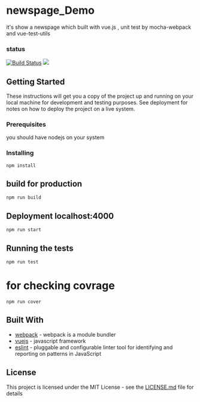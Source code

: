 # newspage_Demo
 it's show a newspage which built with vue.js , unit test by mocha-webpack and vue-test-utils

### status
[![Build Status](https://travis-ci.org/nargespms/newspage_Demo.svg?branch=master)](https://travis-ci.org/nargespms/newspage_Demo)
![](https://img.shields.io/github/license/nargespms/newspage_Demo.svg?style=popout)

## Getting Started

These instructions will get you a copy of the project up and running on your local machine for development and testing purposes. See deployment for notes on how to deploy the project on a live system.

### Prerequisites
you should have nodejs on your system

### Installing
```
npm install
```

## build for production
```
npm run build
```

## Deployment localhost:4000
```
npm run start
```

## Running the tests
```
npm run test
```
# for checking covrage
```
npm run cover
```
## Built With

* [webpack](https://webpack.js.org/) - webpack is a module bundler
* [vuejs](https://vuejs.org/) - javascript framework
* [eslint](https://eslint.org/) - pluggable and configurable linter tool for identifying and reporting on patterns in JavaScript

## License

This project is licensed under the MIT License - see the [LICENSE.md](LICENSE.md) file for details
